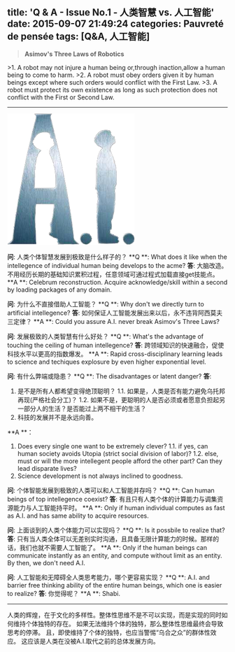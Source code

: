title: 'Q & A - Issue No.1 - 人类智慧 vs. 人工智能'
date: 2015-09-07 21:49:24
categories: Pauvreté de pensée
tags: [Q&A, 人工智能]
---

<!-- HTML -->
<blockquote class="blockquote-center"><b>Asimov's Three Laws of Robotics</b></blockquote>
>1. A robot may not injure a human being or,through inaction,allow a human being to come to harm.
>2. A robot must obey orders given it by human beings except where such orders would conflict with the First Law.
>3. A robot must protect its own existence as long as such protection does not conflict with the First or Second Law.

--------------
<!-- more -->
![A.I.](/img/ai_20150908.png)

**问**: 人类个体智慧发展到极致是什么样子的？
**Q **: What does it like when the intellegence of individual human being develops to the acme?
**答**: 大脑改造。不用经历长期的基础知识累积过程，任意领域可通过程式加载直接get技能点。
**A **: Celebrum reconstruction. Acquire acknowledge/skill within a second by loading packages of any domain.


**问**: 为什么不直接借助人工智能？
**Q **: Why don't we directly turn to artificial intellegence?
**答**: 如何保证人工智能发展出来以后，永不违背阿西莫夫三定律？
**A **: Could you assure A.I. never break Asimov's Three Laws?


**问**: 发展极致的人类智慧有什么好处？
**Q **: What's the advantage of touching the ceiling of human intellegence?
**答**: 跨领域知识的快速融合，促使科技水平以更高的指数爆发。
**A **: Rapid cross-disciplinary learning leads to science and techiques explosure by even higher exponential level.


**问**: 有什么弊端或隐患？
**Q **: The disadvantages or latent danger?
**答**:
1. 是不是所有人都希望变得绝顶聪明？
	1.1. 如果是，人类是否有能力避免乌托邦再现(严格社会分工)？
	1.2. 如果不是，更聪明的人是否必须或者愿意负担起另一部分人的生活？是否能过上两不相干的生活？
2. 科技的发展并不是永远向善。

**A **：
1. Does every single one want to be extremely clever?
	1.1. if yes, can human society avoids Utopia (strict social division of labor)?
	1.2. else, must or will the more intellegent people afford the other part? Can they lead disparate lives?
2. Science development is not always inclined to goodness.

**问**: 个体智能发展到极致的人类可以和人工智能并存吗？
**Q **: Can human beings of top intellegence coexist?
**答**: 有且只有人类个体的计算能力与调集资源能力与人工智能持平时。
**A **: Only if human individual computes as fast as A.I. and has same ability to acquire resources.


**问**: 上面谈到的人类个体能力可以实现吗？
**Q **: Is it possbile to realize that?
**答**: 只有当人类全体可以无差别实时沟通，且具备无限计算能力的时候。那样的话，我们也就不需要人工智能了。
**A **: Only if the human beings can communicate instantly as an entity, and compute without limit as an entity. By then, we don't need A.I.


**问**: 人工智能和无障碍全人类思考能力，哪个更容易实现？
**Q **: A.I. and barrier free thinking ability of the entire human beings, which one is easier to realize?
**答**: 你觉得呢？
**A **: Shabi.

---------------------------------------

人类的辉煌，在于文化的多样性。整体性思维不是不可以实现，而是实现的同时如何维持个体独特的存在。
如果无法维持个体的独特，那么整体性思维最终会导致思考的停滞。
且，即使维持了个体的独特，也应当警惕“乌合之众”的群体性效应。
这应该是人类在没被A.I.取代之前的总体发展方向。
